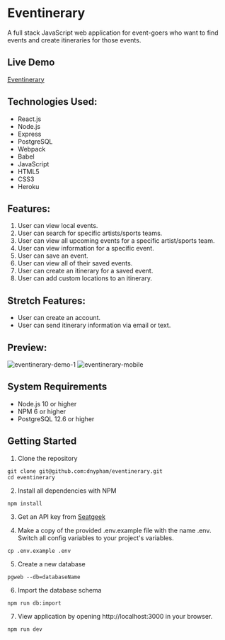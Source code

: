 # Eventinerary

A full stack JavaScript web application for event-goers who want to find events and create itineraries for those events.

## Live Demo

[Eventinerary](https://eventinerary.herokuapp.com/)

## Technologies Used:
  - React.js
  - Node.js
  - Express
  - PostgreSQL
  - Webpack
  - Babel
  - JavaScript
  - HTML5
  - CSS3
  - Heroku

## Features:
  1. User can view local events.
  2. User can search for specific artists/sports teams.
  3. User can view all upcoming events for a specific artist/sports team.
  4. User can view information for a specific event.
  5. User can save an event.
  6. User can view all of their saved events.
  7. User can create an itinerary for a saved event.
  8. User can add custom locations to an itinerary.

## Stretch Features:
  - User can create an account.
  - User can send itinerary information via email or text.

## Preview:
![eventinerary-demo-1](https://user-images.githubusercontent.com/85265067/153956855-73cba1fe-9b7b-442c-9488-0df82d0bf125.gif)
![eventinerary-mobile](https://user-images.githubusercontent.com/85265067/156073322-30cabb8a-b24b-438c-b8fe-97c0d306866e.gif)

## System Requirements
  - Node.js 10 or higher
  - NPM 6 or higher
  - PostgreSQL 12.6 or higher

## Getting Started
  1. Clone the repository
  
    
    git clone git@github.com:dnypham/eventinerary.git
    cd eventinerary
    
   2. Install all dependencies with NPM

    npm install
    
   3. Get an API key from [Seatgeek](http://platform.seatgeek.com/)
    
   4. Make a copy of the provided .env.example file with the name .env. Switch all config variables to your project's variables.

    cp .env.example .env
    
   5. Create a new database

    pgweb --db=databaseName
    
   6. Import the database schema

    npm run db:import
    
   7. View application by opening http://localhost:3000 in your browser.

    npm run dev
    
